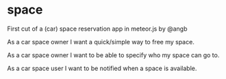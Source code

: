 # space
First cut of a (car) space reservation app in meteor.js by @angb

As a car space owner I want a quick/simple way to free my space.

As a car space owner I want to be able to specify who my space can go to.

As a car space user I want to be notified when a space is available.
